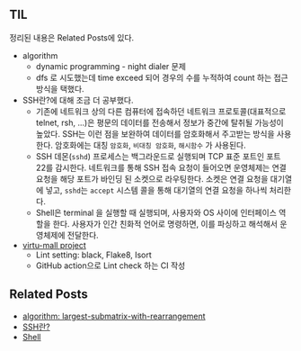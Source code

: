 ## TIL
정리된 내용은 Related Posts에 있다.

- algorithm
    - dynamic programming - night dialer 문제
    - dfs 로 시도했는데 time exceed 되어 경우의 수를 누적하여 count 하는 접근 방식을 택했다.  
- SSH란?에 대해 조금 더 공부했다.
    - 기존에 네트워크 상의 다른 컴퓨터에 접속하던 네트워크 프로토콜(대표적으로 telnet, rsh, ...)은 평문의 데이터를 전송해서 정보가 중간에 탈취될 가능성이 높았다. SSH는 이런 점을 보완하여 데이터를 암호화해서 주고받는 방식을 사용한다. 암호화에는 대칭 `암호화`, `비대칭 암호화`, `해시함수` 가 사용된다. 
    - SSH 데몬(`sshd`) 프로세스는 백그라운드로 실행되며 TCP 표준 포트인 포트 22를 감시한다. 네트워크를 통해 SSH 접속 요청이 들어오면 운영체제는 연결 요청을 해당 포트가 바인딩 된 소켓으로 라우팅한다. 소켓은 연결 요청을 대기열에 넣고, `sshd`는 `accept` 시스템 콜을 통해 대기열의 연결 요청을 하나씩 처리한다. 
    - Shell은 terminal 을 실행할 때 실행되며, 사용자와 OS 사이에 인터페이스 역할을 한다. 사용자가 인간 친화적 언어로 명령하면, 이를 파싱하고 해석해서 운영체제에 전달한다. 
- [virtu-mall project](https://github.com/f-lab-edu/virtu-mall/)
    - Lint setting: black, Flake8, Isort 
    - GitHub action으로 Lint check 하는 CI 작성

    
## Related Posts
- [algorithm: largest-submatrix-with-rearrangement](https://github.com/aohus/TIL/blob/main/algorithm/DynamicProgramming/dp_night_dialer.ipynb)
- [SSH란?](https://github.com/aohus/TIL/blob/main/network/SSH란?.md)
- [Shell](https://github.com/aohus/TIL/blob/main/os/Shell.md)
